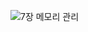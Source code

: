 ![7장 메모리 관리](https://github.com/EnjoyCSStudy/CS-Knowledge-Source/assets/95271588/06f4144c-0585-4641-b466-a6306aebee9d)

